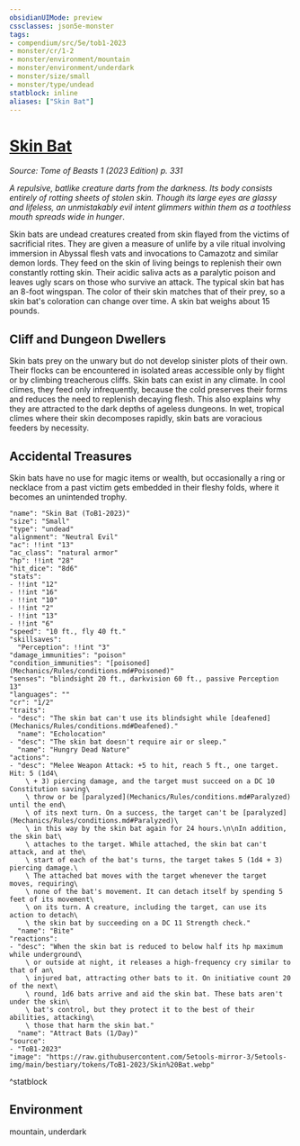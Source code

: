 ```yaml
---
obsidianUIMode: preview
cssclasses: json5e-monster
tags:
- compendium/src/5e/tob1-2023
- monster/cr/1-2
- monster/environment/mountain
- monster/environment/underdark
- monster/size/small
- monster/type/undead
statblock: inline
aliases: ["Skin Bat"]
---
```

# [Skin Bat](Mechanics\bestiary\undead/skin-bat-tob1-2023.md)
*Source: Tome of Beasts 1 (2023 Edition) p. 331*  

*A repulsive, batlike creature darts from the darkness. Its body consists entirely of rotting sheets of stolen skin. Though its large eyes are glassy and lifeless, an unmistakably evil intent glimmers within them as a toothless mouth spreads wide in hunger*.

Skin bats are undead creatures created from skin flayed from the victims of sacrificial rites. They are given a measure of unlife by a vile ritual involving immersion in Abyssal flesh vats and invocations to Camazotz and similar demon lords. They feed on the skin of living beings to replenish their own constantly rotting skin. Their acidic saliva acts as a paralytic poison and leaves ugly scars on those who survive an attack. The typical skin bat has an 8-foot wingspan. The color of their skin matches that of their prey, so a skin bat's coloration can change over time. A skin bat weighs about 15 pounds.

## Cliff and Dungeon Dwellers

Skin bats prey on the unwary but do not develop sinister plots of their own. Their flocks can be encountered in isolated areas accessible only by flight or by climbing treacherous cliffs. Skin bats can exist in any climate. In cool climes, they feed only infrequently, because the cold preserves their forms and reduces the need to replenish decaying flesh. This also explains why they are attracted to the dark depths of ageless dungeons. In wet, tropical climes where their skin decomposes rapidly, skin bats are voracious feeders by necessity.

## Accidental Treasures

Skin bats have no use for magic items or wealth, but occasionally a ring or necklace from a past victim gets embedded in their fleshy folds, where it becomes an unintended trophy.

```statblock
"name": "Skin Bat (ToB1-2023)"
"size": "Small"
"type": "undead"
"alignment": "Neutral Evil"
"ac": !!int "13"
"ac_class": "natural armor"
"hp": !!int "28"
"hit_dice": "8d6"
"stats":
- !!int "12"
- !!int "16"
- !!int "10"
- !!int "2"
- !!int "13"
- !!int "6"
"speed": "10 ft., fly 40 ft."
"skillsaves":
  "Perception": !!int "3"
"damage_immunities": "poison"
"condition_immunities": "[poisoned](Mechanics/Rules/conditions.md#Poisoned)"
"senses": "blindsight 20 ft., darkvision 60 ft., passive Perception 13"
"languages": ""
"cr": "1/2"
"traits":
- "desc": "The skin bat can't use its blindsight while [deafened](Mechanics/Rules/conditions.md#Deafened)."
  "name": "Echolocation"
- "desc": "The skin bat doesn't require air or sleep."
  "name": "Hungry Dead Nature"
"actions":
- "desc": "Melee Weapon Attack: +5 to hit, reach 5 ft., one target. Hit: 5 (1d4\
    \ + 3) piercing damage, and the target must succeed on a DC 10 Constitution saving\
    \ throw or be [paralyzed](Mechanics/Rules/conditions.md#Paralyzed) until the end\
    \ of its next turn. On a success, the target can't be [paralyzed](Mechanics/Rules/conditions.md#Paralyzed)\
    \ in this way by the skin bat again for 24 hours.\n\nIn addition, the skin bat\
    \ attaches to the target. While attached, the skin bat can't attack, and at the\
    \ start of each of the bat's turns, the target takes 5 (1d4 + 3) piercing damage.\
    \ The attached bat moves with the target whenever the target moves, requiring\
    \ none of the bat's movement. It can detach itself by spending 5 feet of its movement\
    \ on its turn. A creature, including the target, can use its action to detach\
    \ the skin bat by succeeding on a DC 11 Strength check."
  "name": "Bite"
"reactions":
- "desc": "When the skin bat is reduced to below half its hp maximum while underground\
    \ or outside at night, it releases a high-frequency cry similar to that of an\
    \ injured bat, attracting other bats to it. On initiative count 20 of the next\
    \ round, 1d6 bats arrive and aid the skin bat. These bats aren't under the skin\
    \ bat's control, but they protect it to the best of their abilities, attacking\
    \ those that harm the skin bat."
  "name": "Attract Bats (1/Day)"
"source":
- "ToB1-2023"
"image": "https://raw.githubusercontent.com/5etools-mirror-3/5etools-img/main/bestiary/tokens/ToB1-2023/Skin%20Bat.webp"
```
^statblock

## Environment

mountain, underdark